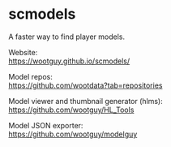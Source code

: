 # scmodels

A faster way to find player models.

Website:  
https://wootguy.github.io/scmodels/

Model repos:  
https://github.com/wootdata?tab=repositories

Model viewer and thumbnail generator (hlms):  
https://github.com/wootguy/HL_Tools

Model JSON exporter:  
https://github.com/wootguy/modelguy
